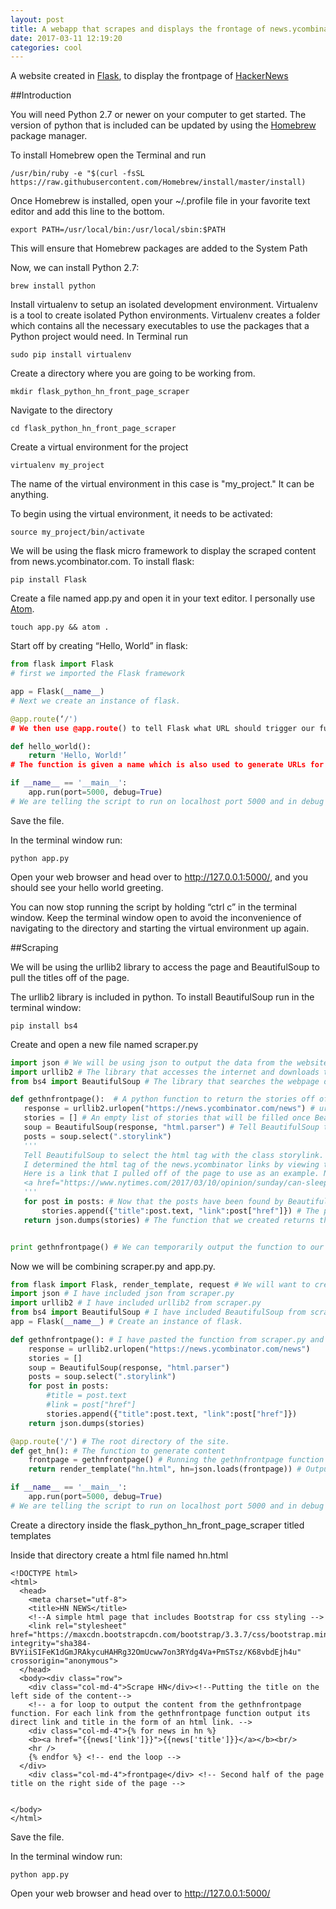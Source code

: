 ```yaml
---
layout: post
title: A webapp that scrapes and displays the frontage of news.ycombinator.com
date: 2017-03-11 12:19:20
categories: cool
---
```


A website created in [Flask](http://flask.pocoo.org/docs/0.12/), to display the frontpage of [HackerNews](https://news.ycombinator.com/news)


##Introduction

You will need Python 2.7 or newer on your computer to get started. The version of python that is included can be updated by using the [Homebrew](https://brew.sh/) package manager.

To install Homebrew open the Terminal and run
```
/usr/bin/ruby -e "$(curl -fsSL https://raw.githubusercontent.com/Homebrew/install/master/install)
```

Once Homebrew is installed, open your ~/.profile file in your favorite text editor and add this line to the bottom.
```
export PATH=/usr/local/bin:/usr/local/sbin:$PATH
```

This will ensure that Homebrew packages are added to the System Path

Now, we can install Python 2.7:
```
brew install python
```

Install virtualenv to setup an isolated development environment. Virtualenv is a tool to create isolated Python environments. Virtualenv creates a folder which contains all the necessary executables to use the packages that a Python project would need. In Terminal run
```
sudo pip install virtualenv
```

Create a directory where you are going to be working from.
```
mkdir flask_python_hn_front_page_scraper
```

Navigate to the directory
```
cd flask_python_hn_front_page_scraper
```

Create a virtual environment for the project
```
virtualenv my_project
```

The name of the virtual environment in this case is "my_project." It can be anything.

To begin using the virtual environment, it needs to be activated:
```
source my_project/bin/activate
```

We will be using the flask micro framework to display the scraped content from news.ycombinator.com. To install flask:

```
pip install Flask
```

Create a file named app.py and open it in your text editor. I personally use [Atom](https://atom.io/).

```
touch app.py && atom .
```

Start off by creating “Hello, World” in flask:

```python
from flask import Flask
# first we imported the Flask framework

app = Flask(__name__)
# Next we create an instance of flask.

@app.route(‘/')
# We then use @app.route() to tell Flask what URL should trigger our function. In this case the root directory of the site.

def hello_world():
    return 'Hello, World!’
# The function is given a name which is also used to generate URLs for that particular function, and returns the message we want to display in the user’s browser.

if __name__ == '__main__':
    app.run(port=5000, debug=True)
# We are telling the script to run on localhost port 5000 and in debug mode to show error messages.
```

Save the file.

In the terminal window run: 
```
python app.py
```

Open your web browser and head over to http://127.0.0.1:5000/, and you should see your hello world greeting.

You can now stop running the script by holding “ctrl c” in the terminal window. Keep the terminal window open to avoid the  inconvenience of navigating to the directory and starting the virtual environment up again.

##Scraping

We will be using the urllib2 library to access the page and BeautifulSoup to pull the titles off of the page.

The urllib2 library is included in python.
To install BeautifulSoup run in the terminal window:
```
pip install bs4
```

Create and open a new file named scraper.py
```python
import json # We will be using json to output the data from the website
import urllib2 # The library that accesses the internet and downloads the webpage data
from bs4 import BeautifulSoup # The library that searches the webpage data for html tags

def gethnfrontpage():  # A python function to return the stories off of the front page
   response = urllib2.urlopen("https://news.ycombinator.com/news") # urllib2 opens the website address and downloads the html
   stories = [] # An empty list of stories that will be filled once BeautifulSoup locates them
   soup = BeautifulSoup(response, "html.parser") # Tell BeautifulSoup to read the html that was downloaded by urllib2
   posts = soup.select(".storylink")
   '''
   Tell BeautifulSoup to select the html tag with the class storylink.
   I determined the html tag of the news.ycombinator links by viewing the source of the webpage.
   Here is a link that I pulled off of the page to use as an example. Notice the html class?
   <a href="https://www.nytimes.com/2017/03/10/opinion/sunday/can-sleep-deprivation-cure-depression.html" class="storylink">Can sleep deprivation cure depression?</a>
   '''
   for post in posts: # Now that the posts have been found by BeautifulSoup, they can now be outputted as json.
       stories.append({"title":post.text, "link":post["href"]}) # The post title as well as the link to the post will be included in the list of stories that we created earlier.
   return json.dumps(stories) # The function that we created returns the stories as json which will make them easy for us to display later.


print gethnfrontpage() # We can temporarily output the function to our terminal window to make sure that it works.
```

Now we will be combining scraper.py and app.py.
```python
from flask import Flask, render_template, request # We will want to create a pretty html view on our own so render_template and request need to be imported
import json # I have included json from scraper.py
import urllib2 # I have included urllib2 from scraper.py
from bs4 import BeautifulSoup # I have included BeautifulSoup from scraper.py
app = Flask(__name__) # Create an instance of flask.

def gethnfrontpage(): # I have pasted the function from scraper.py and removed the line print gethnfrontpage(). We will be instead sending the output of the function to flask
    response = urllib2.urlopen("https://news.ycombinator.com/news")
    stories = []
    soup = BeautifulSoup(response, "html.parser")
    posts = soup.select(".storylink")
    for post in posts:
        #title = post.text
        #link = post["href"]
        stories.append({"title":post.text, "link":post["href"]})
    return json.dumps(stories)

@app.route('/') # The root directory of the site.
def get_hn(): # The function to generate content
    frontpage = gethnfrontpage() # Running the gethnfrontpage function
    return render_template("hn.html", hn=json.loads(frontpage)) # Outputting the json from gethnfrontpage to a file named hn.html

if __name__ == '__main__':
    app.run(port=5000, debug=True)
# We are telling the script to run on localhost port 5000 and in debug mode to show error messages.
```
Create a directory inside the flask_python_hn_front_page_scraper titled templates

Inside that directory create a html file named hn.html
```
<!DOCTYPE html>
<html>
  <head>
    <meta charset="utf-8">
    <title>HN NEWS</title>
    <!--A simple html page that includes Bootstrap for css styling -->
    <link rel="stylesheet" href="https://maxcdn.bootstrapcdn.com/bootstrap/3.3.7/css/bootstrap.min.css" integrity="sha384-BVYiiSIFeK1dGmJRAkycuHAHRg32OmUcww7on3RYdg4Va+PmSTsz/K68vbdEjh4u" crossorigin="anonymous">
  </head>
  <body><div class="row">
    <div class="col-md-4">Scrape HN</div><!--Putting the title on the left side of the content-->
    <!-- a for loop to output the content from the gethnfrontpage function. For each link from the gethnfrontpage function output its direct link and title in the form of an html link. -->
    <div class="col-md-4">{% for news in hn %}
    <b><a href="{{news['link']}}">{{news['title']}}</a></b><br/>
    <hr />
    {% endfor %} <!-- end the loop -->
  </div>
    <div class="col-md-4">frontpage</div> <!-- Second half of the page title on the right side of the page -->


</body>
</html>
```

Save the file.

In the terminal window run: 
```
python app.py
```

Open your web browser and head over to http://127.0.0.1:5000/

